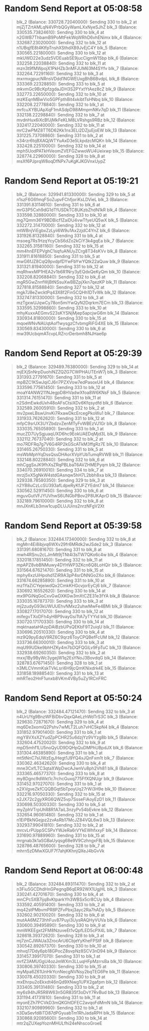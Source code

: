 
# Random Send Report at 05:08:58
> blk_2 (Balance: 330728.72040000): Sending 330 to blk_2 at mjZjTZrtAMLqN4VPrbQGyWamLXxNyeSJhZ
> blk_3 (Balance: 330535.73824610): Sending 330 to blk_4 at n2GWB7ThbamB9PoMtFekWqWRhD6vhENimx
> blk_4 (Balance: 332687.23020000): Sending 332 to blk_12 at n1UBqjfE8t4KtfpTnshXSthdXB9JvEjC4Y
> blk_5 (Balance: 330565.22180000): Sending 330 to blk_12 at mkUWD22e3udz5VDEuabSE9jucCigmW15bp
> blk_6 (Balance: 332258.22038840): Sending 332 to blk_11 at mzn3t9fMWpojX1PkHZb3nMFJUM63M4SYfv
> blk_7 (Balance: 332264.72291160): Sending 332 to blk_3 at mxrmxgpucNRnsVDdd1NGWEUxgBhB6BvdpL
> blk_8 (Balance: 333369.22328850): Sending 333 to blk_5 at mkvmGc9BcKpfzgdaJDH3S2PYxtYtAez8cZ
> blk_9 (Balance: 332773.22650000): Sending 332 to blk_10 at mzKEqnMBwVio5GPFpthBit4xkibtTsHNbq
> blk_10 (Balance: 332208.22778840): Sending 332 to blk_1 at mrfcuXYBUApXqF1mASdpD98iMmpmNKv7qD
> blk_11 (Balance: 332138.22298840): Sending 332 to blk_7 at mvdnHux6iXcBfJjMkFeKLM8LVRshgs9RBz
> blk_12 (Balance: 332417.22040000): Sending 332 to blk_11 at mrC2wPMZ8TT6D62Kk1ns3ELi2DZjuEjoEW
> blk_13 (Balance: 331225.73708860): Sending 331 to blk_2 at n34rzr6tqBXAQjWTYuAxD3e5LkpdzcMQKn
> blk_14 (Balance: 332428.22510000): Sending 332 to blk_14 at mph5UodPATkHVeomZVEFGZwwoWU4Ueixwp
> blk_15 (Balance: 328774.22960000): Sending 328 to blk_8 at msXf6PJprqW8oqDfNPx7uKgKJKGVnxUypZ

# Random Send Report at 05:19:21
> blk_2 (Balance: 329941.81330000): Sending 329 to blk_5 at n1szF6G6fmqFSoZupvFChfjoriKsLDVieL
> blk_3 (Balance: 331391.83114610): Sending 331 to blk_6 at mrG3P5Cxh9dG1dTfUSDkTC8UKzbZhdN1kR
> blk_4 (Balance: 333598.32880000): Sending 333 to blk_10 at mg7Qmm36Y9BDBicf1ZaiDU4vwTfyeUQ5wX
> blk_5 (Balance: 332272.31470000): Sending 332 to blk_12 at mtWBnjViEgbxZzLyii6W9u1Ax2zjdC4YnZ
> blk_6 (Balance: 331926.81328840): Sending 331 to blk_4 at msoeg7Rs1HzqYcyCbS6dZo2kCiY3k4gqEa
> blk_7 (Balance: 332265.31581160): Sending 332 to blk_15 at mm4hnEFEPVghC1sqfuANUyZCrg8T34sKVv
> blk_8 (Balance: 331911.81618850): Sending 331 to blk_5 at mwG6fJZ8CqQ9pvdpfDYwFbYwYQtk22aQuw
> blk_9 (Balance: 331321.81940000): Sending 331 to blk_12 at mqRhwxMP1HEA2v1b6R1Nry3yEQdxQeKyQm
> blk_10 (Balance: 332208.82068840): Sending 332 to blk_6 at mgR5GwZnnfWjBtNSsuXwBBZpjXkn7qezKP
> blk_11 (Balance: 327818.81588840): Sending 327 to blk_12 at mgk7J8eZwcktPq43X8f2Fin5CQHh1DTvWk
> blk_12 (Balance: 332747.81330000): Sending 332 to blk_3 at mzTgxwUJqwCy78on5miYwQyN2Dqrkm7ECm
> blk_13 (Balance: 333595.32998860): Sending 333 to blk_10 at mhyKuxxAEGmvS23sKYSNjMjep5apcjwG6m
> blk_14 (Balance: 330934.81800000): Sending 330 to blk_15 at mqoeWNvNAUqtAof1wysgzCfvbmgRiFG4XE
> blk_15 (Balance: 330569.83430000): Sending 330 to blk_6 at mw39UcbqmATcvpLRZrcrDerbmh8NJHae6p

# Random Send Report at 05:29:39
> blk_2 (Balance: 329489.76380000): Sending 329 to blk_14 at mjEXjSnNrpDuohiNZZQZG7CWPHAUTEnW7j
> blk_3 (Balance: 331393.27791670): Sending 331 to blk_5 at mpBZC1K5wJqiCJ6ri7PZXVow7edPasoxU4
> blk_4 (Balance: 333596.77561450): Sending 333 to blk_12 at moaY4ANW211NJegpD8HVadwXfoa8W6KNsF
> blk_5 (Balance: 331314.76151470): Sending 331 to blk_11 at n2SdmEwkdUxh48oAFsCtsiXDv6Kfqsydfd
> blk_6 (Balance: 332589.26005910): Sending 332 to blk_2 at mv2pxeLBswUnvKi7RxawDkcErcegPkoWu1
> blk_7 (Balance: 331933.76262620): Sending 331 to blk_12 at mfpC9srUX3UYZbdzvZenMTyFvWBEzVJ1Gr
> blk_8 (Balance: 333035.76505890): Sending 333 to blk_1 at mucZD7UySgjuaqUXD6hc9EokUAEDqMjd3L
> blk_9 (Balance: 332112.76737040): Sending 332 to blk_2 at mo7RDFRq7g7V6G4RP2kGScATkM3ffgRz7E
> blk_10 (Balance: 331465.26750330): Sending 331 to blk_5 at msWbMphYqDssQssDHAorXVpYUbTumqRVWB
> blk_11 (Balance: 332148.80228840): Sending 332 to blk_6 at mhCggSxJK9fhXsZRqPBLbaT6AVZHMEPyqm
> blk_12 (Balance: 334070.26910010): Sending 334 to blk_7 at mrzj5xX5gNkW4stdGAsnqw5hH7L2bbh8xa
> blk_13 (Balance: 329338.78580350): Sending 329 to blk_3 at n2YB8uCzLcSU393afLdpeRyKfJFZYEdnt7
> blk_14 (Balance: 330562.52911450): Sending 330 to blk_6 at mguvGutVFJYUVhwS6UNGbPBov2P8UKAprD
> blk_15 (Balance: 332189.79610000): Sending 332 to blk_8 at mnJXnKLb3mw1cupDLUJUins2nrzNFgV2Xt

# Random Send Report at 05:39:58
> blk_2 (Balance: 332484.17340000): Sending 332 to blk_8 at mgMrr4Ei8ibjvq6WXv29fr6MRdk2wJSde2
> blk_3 (Balance: 331391.68081670): Sending 331 to blk_8 at mwh4RSnu2cLJmMt9jTNt4i3sTW7QKo6c4w
> blk_4 (Balance: 332018.17851450): Sending 332 to blk_11 at mpAPZ8vbBNMuwy4DYHWP3ZKcn6Q8LoHQir
> blk_5 (Balance: 331564.67621470): Sending 331 to blk_15 at mphy6xzUiHpohd1ZiR9A3pP4srDNNGo2Xo
> blk_6 (Balance: 331674.66285890): Sending 331 to blk_10 at mz1YaZiCYejeiwdQx2CmkKHGcvjorEyCj6
> blk_7 (Balance: 330692.16552620): Sending 330 to blk_14 at mx9PGiNqGoCxvGwDXKGw3mXtCZE31e3fYA
> blk_8 (Balance: 333035.16787370): Sending 333 to blk_3 at mj2zudyG93kUWUUEhvNMxz2uhwMwFe4BMi
> blk_9 (Balance: 330827.17017070): Sending 330 to blk_12 at mifegvTXoDFh4yHBP9vayGsiTtA7yTYYid
> blk_10 (Balance: 330720.17170330): Sending 330 to blk_14 at mqktnaataHAzpDAiBzbUPsQEKbF9T2uiqU
> blk_11 (Balance: 330696.20510330): Sending 330 to blk_4 at mz9Q9pyEdqV9RZ6C9qrz6ToyCPQBefFcUM
> blk_12 (Balance: 333736.66300010): Sending 333 to blk_3 at mqU99UDke9bhHZKy4m7bDQFQGiLv9FpTuC
> blk_13 (Balance: 332938.69260350): Sending 332 to blk_2 at mxxj1By9ByWc3ygejW1q2EsYNoJ3BovdqG
> blk_14 (Balance: 328783.67671450): Sending 328 to blk_1 at n3MLCVmmKskTVkLsri6H9jcQmKNixdrk4E
> blk_15 (Balance: 331858.18988540): Sending 331 to blk_13 at mhRTeo2HnF1unxb8VKm4VBy5uZy1RCnFRC

# Random Send Report at 05:50:24
> blk_2 (Balance: 332484.47121470): Sending 332 to blk_3 at n4UrUYg9BnzWFBiDbvQqxQAeLzhWdTrS3C
> blk_3 (Balance: 329630.72871670): Sending 329 to blk_4 at mq6De3xomiQ2Pshv7wMLT2Luh7vHC5kpN4
> blk_4 (Balance: 331852.97901400): Sending 331 to blk_1 at mgY8VXsXZYudZpPCHR25u6dzjYz9VYzg8b
> blk_5 (Balance: 332604.47520020): Sending 332 to blk_9 at mpD5mhf1LU5noQyUD9DQHpQuDMPhUBpdJX
> blk_6 (Balance: 331304.46385890): Sending 331 to blk_1 at mt5tNnC7sUWzEgJHegt1J9YQ4xJQnFxm1t
> blk_7 (Balance: 330362.46342620): Sending 330 to blk_4 at mne3CxfLTC3qtaXWpDwcAJwnVu8ph2Vh81
> blk_8 (Balance: 333365.46577370): Sending 333 to blk_8 at my8Dgnc9dWkt1c7rchcGuxq775FfXQNUgr
> blk_9 (Balance: 331452.97027070): Sending 331 to blk_1 at n2XVgveZkfCQQBGqt5bTpoyUq27rWi3H9e
> blk_10 (Balance: 332216.97050330): Sending 332 to blk_15 at n2JX72c2gyXRG6QWZ5vp7SsseFiAoyEzD1
> blk_11 (Balance: 330698.50300330): Sending 330 to blk_5 at myZphVTrpUhR8R1A7aiL3nzyPv54bEvkre
> blk_12 (Balance: 332654.96081480): Sending 332 to blk_1 at n1EiPBkNGejpz2zvAsRb17McJZ84VQL6w3
> blk_13 (Balance: 332937.99041810): Sending 332 to blk_2 at mrcvLrPUppSCSPxYWJeRa6rVYkEWhfxxyF
> blk_14 (Balance: 331690.97889960): Sending 331 to blk_15 at mrgnab3k1aSGBaUyqsg68e9V9CzhngxFBj
> blk_15 (Balance: 328786.48765600): Sending 328 to blk_7 at mhrn5zDMwXGUF7f7ahjKKhnjQXeJ4bGvVk

# Random Send Report at 06:00:48
> blk_2 (Balance: 332484.89311470): Sending 332 to blk_2 at n3Fiu5GCDhdHnGPegngB6qER92WX1UgjHL
> blk_3 (Balance: 330241.42701670): Sending 330 to blk_4 at mnCPc5XB7ijq8vKtparkYh3WBSx5cr8CUy
> blk_4 (Balance: 333592.40591400): Sending 333 to blk_2 at mq42stPMbvmPR8PZFvPbxj3ayc2Ra7hADy
> blk_5 (Balance: 332602.90210020): Sending 332 to blk_6 at mutAA6MZ73hhFuv87Puyi3UysRAQHyVUVa
> blk_6 (Balance: 330600.39495890): Sending 330 to blk_9 at mmWKEEgxt2FM8NzuveEt1vQpfLED5cPX4L
> blk_7 (Balance: 328618.39372620): Sending 328 to blk_3 at mj7znCJWAUa3ZrocArU6CbjeYyKheFPStF
> blk_8 (Balance: 330542.89267370): Sending 330 to blk_10 at mhvq17Ddy6pb18GPocZ8svpNz8SCV3nD94
> blk_9 (Balance: 331457.39917070): Sending 331 to blk_1 at mrfZ3AMUGgU4ozJmWXm3LLuqHFpMzrrsBa
> blk_10 (Balance: 330806.39740330): Sending 330 to blk_15 at myMpa6Z61UnHkYcnNecgNVNsy2bqTEG6Pe
> blk_11 (Balance: 330078.45020330): Sending 330 to blk_9 at mxEhrpu2oEkxdt46nQd9XNwg1UPX2gafpm
> blk_12 (Balance: 333405.39131480): Sending 333 to blk_2 at my6s94hJR5R8W63n5GR835f3oDvY7RvBud
> blk_13 (Balance: 331194.41731810): Sending 331 to blk_11 at myonEZh7PCVkD3mQKGhtDFEC2avqoFdMmN
> blk_14 (Balance: 332107.90989960): Sending 332 to blk_1 at n3DaSevfd8iTD87dPGyuabTm1RhJadaRPH
> blk_15 (Balance: 330868.92085600): Sending 330 to blk_14 at mtr2qZUXepYoznMHULfhi24eNhscoGroeE
